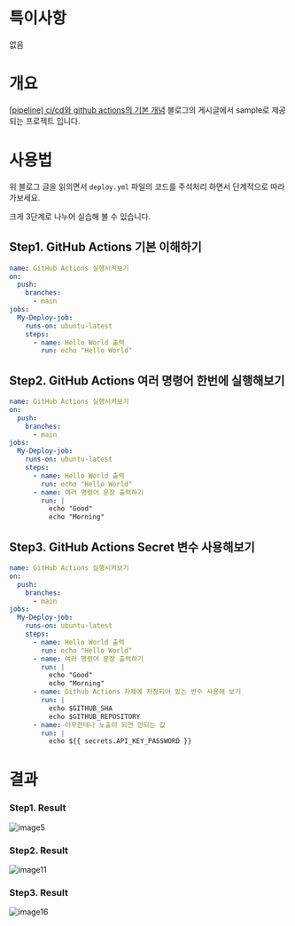 # 특이사항 
없음

# 개요 
[[pipeline] ci/cd와 github actions의 기본 개념](https://sbi1024.github.io/devops/pipeline/1) 블로그의 게시글에서 sample로 제공되는 프로젝트 입니다.

# 사용법
위 블로그 글을 읽의면서 `deploy.yml` 파일의 코드를 주석처리 하면서 단계적으로 따라가보세요.

크게 3단계로 나누어 실습해 볼 수 있습니다.

## Step1. GitHub Actions 기본 이해하기

```  yml
name: GitHub Actions 실행시켜보기
on:
  push:
    branches:
      - main
jobs:
  My-Deploy-job:
    runs-on: ubuntu-latest
    steps:
      - name: Hello World 출력
        run: echo "Hello World"
```

## Step2. GitHub Actions 여러 명령어 한번에 실행해보기

```  yml
name: GitHub Actions 실행시켜보기
on:
  push:
    branches:
      - main
jobs:
  My-Deploy-job:
    runs-on: ubuntu-latest
    steps:
      - name: Hello World 출력
        run: echo "Hello World"
      - name: 여러 명령어 문장 출력하기
        run: |
          echo "Good"
          echo "Morning"
```

## Step3. GitHub Actions Secret 변수 사용해보기

``` yml
name: GitHub Actions 실행시켜보기
on:
  push:
    branches:
      - main
jobs:
  My-Deploy-job:
    runs-on: ubuntu-latest
    steps:
      - name: Hello World 출력
        run: echo "Hello World"
      - name: 여러 명령어 문장 출력하기
        run: |
          echo "Good"
          echo "Morning"
      - name: Github Actions 자체에 저장되어 있는 변수 사용해 보기
        run: |
          echo $GITHUB_SHA
          echo $GITHUB_REPOSITORY
      - name: 아무한테나 노출이 되면 안되는 값
        run: |
          echo ${{ secrets.API_KEY_PASSWORD }}
```

# 결과
### Step1. Result
![image5](https://github.com/user-attachments/assets/0846fb8b-d649-4edd-8fc9-d0917b644825)

### Step2. Result
![image11](https://github.com/user-attachments/assets/8cd0ba07-cbef-43f5-bc26-683a447c5123)

### Step3. Result
![image16](https://github.com/user-attachments/assets/fe031b59-322c-47fd-b37a-a775c7f29e51)

